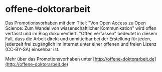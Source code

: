 # offene-doktorarbeit
Das Promotionsvorhaben mit dem Titel: "Von Open Access zu Open Science: Zum Wandel von wissenschaftlicher Kommunikation" wird offen verfasst und im Blog dokumentiert. "Offen verfassen" bedeutet in diesem Fall, dass die Arbeit direkt und unmittelbar bei der Erstellung für jeden, jederzeit frei zugänglich im Internet unter einer offenen und freien Lizenz (CC-BY-SA) einsehbar ist. 

Mehr über das Promotionsvorhaben unter [http://offene-doktorarbeit.de](http://offene-doktorarbeit.de) 
